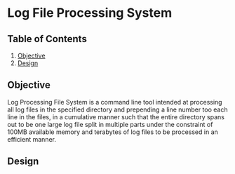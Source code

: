 # Log File Processing System

## Table of Contents
1. [Objective](#objective)
2. [Design](#design)


## Objective

Log Processing File System is a command line tool intended at processing all log files in the specified directory and prepending a line number too each line in the files, in a cumulative manner such that the entire directory spans out to be one large log file split in multiple parts under the constraint of 100MB available memory and terabytes of log files to be processed in an efficient manner.

## Design


